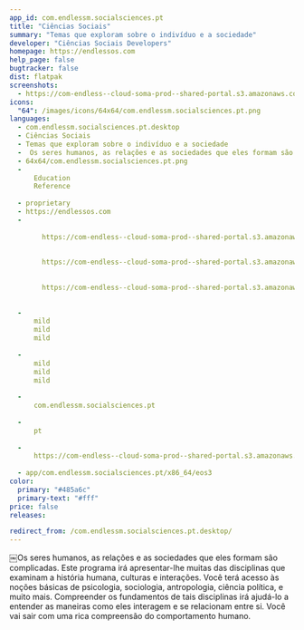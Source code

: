 ```yaml
---
app_id: com.endlessm.socialsciences.pt
title: "Ciências Sociais"
summary: "Temas que exploram sobre o indivíduo e a sociedade"
developer: "Ciências Sociais Developers"
homepage: https://endlessos.com
help_page: false
bugtracker: false
dist: flatpak
screenshots:
  - https://com-endless--cloud-soma-prod--shared-portal.s3.amazonaws.com/apps.301.screenshots.c088d293-71c6-4d9c-800f-3e8c1c7aba08_201810232130124141.png
icons:
  "64": /images/icons/64x64/com.endlessm.socialsciences.pt.png
languages:
  - com.endlessm.socialsciences.pt.desktop
  - Ciências Sociais
  - Temas que exploram sobre o indivíduo e a sociedade
  - ￼Os seres humanos, as relações e as sociedades que eles formam são complicadas. Este programa irá apresentar-lhe muitas das disciplinas que examinam a história humana, culturas e interações. Você terá acesso às noções básicas de psicologia, sociologia, antropologia, ciência política, e muito mais. Compreender os fundamentos de tais disciplinas irá ajudá-lo a entender as maneiras como eles interagem e se relacionam entre si. Você vai sair com uma rica compreensão do comportamento humano.
  - 64x64/com.endlessm.socialsciences.pt.png
  - 
      Education
      Reference
    
  - proprietary
  - https://endlessos.com
  - 
      
        https://com-endless--cloud-soma-prod--shared-portal.s3.amazonaws.com/apps.301.screenshots.c088d293-71c6-4d9c-800f-3e8c1c7aba08_201810232130124141.png
      
      
        https://com-endless--cloud-soma-prod--shared-portal.s3.amazonaws.com/apps.301.screenshots.7e1760c2-6001-4966-9cc7-b105de81cd17_201810232130124141.png
      
      
        https://com-endless--cloud-soma-prod--shared-portal.s3.amazonaws.com/apps.301.screenshots.d31c888a-2f55-486f-9cf6-a1843399af8a_201810232130124141.png
      
    
  - 
      mild
      mild
      mild
    
  - 
      mild
      mild
      mild
    
  - 
      com.endlessm.socialsciences.pt
    
  - 
      pt
    
  - 
      https://com-endless--cloud-soma-prod--shared-portal.s3.amazonaws.com/app.1439.appCenterThumbnail.3ea4483e-1181-4f67-a4ff-70e61fcc7b80_201810232130903434.jpg
    
  - app/com.endlessm.socialsciences.pt/x86_64/eos3
color:
  primary: "#485a6c"
  primary-text: "#fff"
price: false
releases:

redirect_from: /com.endlessm.socialsciences.pt.desktop/
---
```


<p>￼Os seres humanos, as relações e as sociedades que eles formam são complicadas. Este programa irá apresentar-lhe muitas das disciplinas que examinam a história humana, culturas e interações. Você terá acesso às noções básicas de psicologia, sociologia, antropologia, ciência política, e muito mais. Compreender os fundamentos de tais disciplinas irá ajudá-lo a entender as maneiras como eles interagem e se relacionam entre si. Você vai sair com uma rica compreensão do comportamento humano.</p>